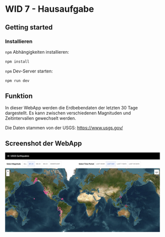 # WID 7 - Hausaufgabe

## Getting started

### Installieren

`npm` Abhängigkeiten installieren:

```sh
npm install
```

`npm` Dev-Server starten:

```sh
npm run dev
```

## Funktion

In dieser WebApp werden die Erdbebendaten der letzten 30 Tage dargestellt. Es kann zwischen verschiedenen Magnituden und Zeitintervallen gewechselt werden.

Die Daten stammen von der USGS: https://www.usgs.gov/

## Screenshot der WebApp

![alt text](06_USGS_Earthquakes_UI.png)
